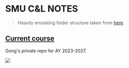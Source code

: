 # SMU C&L NOTES

> Heavily emulating folder structure taken from [here](https://castel.dev/post/lecture-notes-3/).

## [Current course]()

Gong's *private repo* for AY 2023-2027.

<img src="https://user-images.githubusercontent.com/117062305/230006500-b6b862da-7263-4012-88ec-8506328541a5.png">

